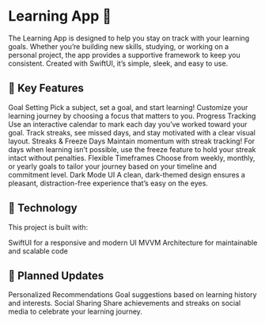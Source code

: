 
# Learning App 📘

The Learning App is designed to help you stay on track with your learning goals. Whether you’re building new skills, studying, or working on a personal project, the app provides a supportive framework to keep you consistent. Created with SwiftUI, it’s simple, sleek, and easy to use.




## 🌟 Key Features

Goal Setting
Pick a subject, set a goal, and start learning! Customize your learning journey by choosing a focus that matters to you.
Progress Tracking
Use an interactive calendar to mark each day you’ve worked toward your goal. Track streaks, see missed days, and stay motivated with a clear visual layout.
Streaks & Freeze Days
Maintain momentum with streak tracking! For days when learning isn’t possible, use the freeze feature to hold your streak intact without penalties.
Flexible Timeframes
Choose from weekly, monthly, or yearly goals to tailor your journey based on your timeline and commitment level.
Dark Mode UI
A clean, dark-themed design ensures a pleasant, distraction-free experience that’s easy on the eyes.



## 🔧 Technology

This project is built with:

SwiftUI for a responsive and modern UI
MVVM Architecture for maintainable and scalable code


## 🌱 Planned Updates

Personalized Recommendations
Goal suggestions based on learning history and interests.
Social Sharing
Share achievements and streaks on social media to celebrate your learning journey.






